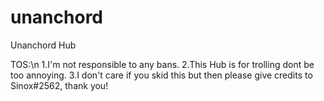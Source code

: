 # unanchord
Unanchord Hub

TOS:\n
1.I'm not responsible to any bans.
2.This Hub is for trolling dont be too annoying.
3.I don't care if you skid this but then please give credits to Sinox#2562, thank you!

